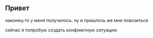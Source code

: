 ## Привет

наконец-то у меня получилось. ну и пришлось же мне повозиться

сейчас я попробую создать конфликтную ситуацию
